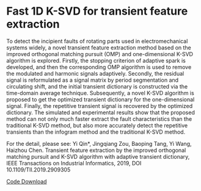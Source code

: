 # Fast 1D K-SVD for transient feature extraction

To detect the incipient faults of rotating parts used in electromechanical systems widely, a novel transient feature extraction method based on the improved orthogonal matching pursuit (OMP) and one-dimensional K-SVD algorithm is explored. Firstly, the stopping criterion of adaptive spark is developed, and then the corresponding OMP algorithm is used to remove the modulated and harmonic signals adaptively. Secondly, the residual signal is reformulated as a signal matrix by period segmentation and circulating shift, and the initial transient dictionary is constructed via the time-domain average technique. Subsequently, a novel K-SVD algorithm is proposed to get the optimized transient dictionary for the one-dimensional signal. Finally, the repetitive transient signal is recovered by the optimized dictionary. The simulated and experimental results show that the proposed method can not only much faster extract the fault characteristics than the traditional K-SVD method, but also more accurately detect the repetitive transients than the infogram method and the traditional K-SVD method.

For the detail, please see: Yi Qin*, Jingqiang Zou, Baoping Tang, Yi Wang, Haizhou Chen. Transient feature extraction by the improved orthogonal matching pursuit and K-SVD algorithm with adaptive transient dictionary, IEEE Transactions on Industrial Informatics, 2019, DOI 10.1109/TII.2019.2909305

[Code Download](https://github.com/QinYi-team/Code/tree/master/Fast%201D%20K-SVD%20for%20transient%20feature%20extraction)